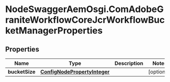 # NodeSwaggerAemOsgi.ComAdobeGraniteWorkflowCoreJcrWorkflowBucketManagerProperties

## Properties

Name | Type | Description | Notes
------------ | ------------- | ------------- | -------------
**bucketSize** | [**ConfigNodePropertyInteger**](ConfigNodePropertyInteger.md) |  | [optional] 


